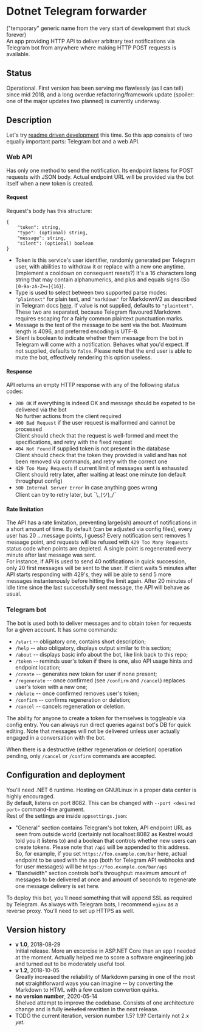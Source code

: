 # Dotnet Telegram forwarder  
("temporary" generic name from the very start of development that stuck forever)  
An app providing HTTP API to deliver arbitrary text notifications via Telegram bot from anywhere where making HTTP POST requests is available.  

## Status
Operational. First version has been serving me flawlessly (as I can tell) since mid 2018, and a long overdue refactoring/framework update (spoiler: one of the major updates two planned) is currently underway.

## Description
Let's try [readme driven development](http://tom.preston-werner.com/2010/08/23/readme-driven-development.html) this time. So this app consists of two equally important parts: Telegram bot and a web API.

### Web API
Has only one method to send the notification. Its endpoint listens for POST requests with JSON body. Actual endpoint URL will be provided via the bot itself when a new token is created.
#### Request
Request's body has this structure:
```
{
    "token": string,
    "type": (optional) string,
    "message": string,
    "silent": (optional) boolean
}
```
* Token is this service's user identifier, randomly generated per Telegram user, with abilities to withdraw it or replace with a new one anytime. (Implement a cooldown on consequent resets?) It's a 16 characters long string that may contain alphanumerics, and plus and equals signs (So `[0-9a-zA-Z+=]{16}`).  
* Type is used to select between two supported parse modes: `"plaintext"` for plain text, and `"markdown"` for MarkdownV2 as described in Telegram docs [here](https://core.telegram.org/bots/api#markdownv2-style). If value is not supplied, defaults to `"plaintext"`. These two are separated, because Telegram flavoured Markdown requires escaping for a fairly common plaintext punctuation marks.  
* Message is the text of the message to be sent via the bot. Maximum length is 4096, and preferred encoding is UTF-8.  
* Silent is boolean to indicate whether them message from the bot in Telegram will come with a notification. Behaves what you'd expect. If not supplied, defaults to `false`. Please note that the end user is able to mute the bot, effectively rendering this option useless.

#### Response
API returns an empty HTTP response with any of the following status codes:
* `200 OK` if everything is indeed OK and message should be expeted to be delivered via the bot  
No further actions from the client required
* `400 Bad Request` if the user request is malformed and cannot be processed  
Client should check that the request is well-formed and meet the specifications, and retry with the fixed request
* `404 Not Found` if supplied token is not present in the database  
Client should check that the token they provided is valid and has not been removed via commands, and retry with the correct one
* `429 Too Many Requests` if current limit of messages sent is exhausted  
Client should retry later, after waiting at least one minute (on default throughput config)
* `500 Internal Server Error` in case anything goes wrong  
Client can try to retry later, but ¯\\\_(ツ)\_/¯

#### Rate limitation
The API has a rate limitation, preventing large(ish) amount of notifications in a short amount of time. By default (can be adjusted via config files), every user has 20 ...message points, I guess? Every notification sent removes 1 message point, and requests will be refused with `429 Too Many Requests` status code when points are depleted. A single point is regenerated every minute after last message was sent.  
For instance, if API is used to send 40 notifications in quick succession, only 20 first messages will be sent to the user. If client waits 5 minutes after API starts responding with 429's, they will be able to send 5 more messages instantenously before hitting the limit again. After 20 minutes of idle time since the last successfully sent message, the API will behave as usual.

### Telegram bot
The bot is used both to deliver messages and to obtain token for requests for a given account.
It has some commands:
* `/start` -- obligatory one, contains short description;
* `/help` -- also obligatory, displays output similar to this section;
* `/about` -- displays basic info about the bot, like link back to this repo;
* `/token` -- reminds user's token if there is one, also API usage hints and endpoint location;
* `/create` -- generates new token for user if none present;
* `/regenerate` -- once confirmed (see `/confirm` and `/cancel`) replaces user's token with a new one;
* `/delete` -- once confirmed removes user's token;
* `/confirm` -- confirms regeneration or deletion;
* `/cancel` -- cancels regeneration or deletion.  

The ability for anyone to create a token for themselves is toggleable via config entry. You can always run direct queries against bot's DB for quick editing. Note that messages will not be delivered unless user actually engaged in a conversation with the bot.

When there is a destructive (either regeneration or deletion) operation pending, only `/cancel` or `/confirm` commands are accepted.

## Configuration and deployment
You'll need .NET 6 runtime. Hosting on GNU/Linux in a proper data center is highly encouraged.  
By default, listens on port 8082. This can be changed with `--port <desired port>` command-line argument.  
Rest of the settings are inside `appsettings.json`:  
* "General" section contains Telegram's bot token, API endpoint URL as seen from outside world (certainly not localhost:8082 as Kestrel would told you it listens to) and a boolean that controls whether new users can create tokens. Please note that `/api` will be appended to this address. So, for example, if you set `https://foo.example.com/bar` here, actual endpoint to be used with the app (both for Telegram API webhooks and for user messages) will be `https://foo.example.com/bar/api`  
* "Bandwidth" section controls bot's throughput: maximum amount of messages to be delivered at once and amount of seconds to regenerate one message delivery is set here.  

To deploy this bot, you'll need something that will append SSL as required by Telegram. As always with Telegram bots, I recommend `nginx` as a reverse proxy. You'll need to set up HTTPS as well.

## Version history
* **v 1.0**, 2018-08-29  
Initial release. More an excercise in ASP.NET Core than an app I needed at the moment. Actually helped me to score a software engineering job and turned out to be moderately useful tool.
* **v 1.2**, 2018-10-05  
Greatly increased the reliability of Markdown parsing in one of the most **not** straightforward ways you can imagine -- by converting the Markdown to HTML with a few custom convertion quirks.
* **no version number**, 2020-05-14  
Shelved attempt to improve the codebase. Consists of one architecture change and is fully ~~included~~ rewritten in the next release.
* TODO the current iteration, version number 1.5? 1.9? Certainly not 2.x _yet_.